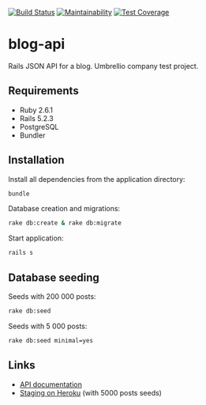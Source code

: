 [![Build Status](https://travis-ci.com/evgeniy-lvov/blog-api.svg?branch=master)](https://travis-ci.com/github/evgeniy-lvov/blog-api)
[![Maintainability](https://api.codeclimate.com/v1/badges/97c2979a1097a02a80e2/maintainability)](https://codeclimate.com/github/evgeniy-lvov/blog-api/maintainability)
[![Test Coverage](https://api.codeclimate.com/v1/badges/97c2979a1097a02a80e2/test_coverage)](https://codeclimate.com/github/evgeniy-lvov/blog-api/test_coverage)

# blog-api

Rails JSON API for a blog. Umbrellio company test project.

## Requirements

* Ruby 2.6.1  
* Rails 5.2.3  
* PostgreSQL  
* Bundler  

## Installation

Install all dependencies from the application directory:

```sh
bundle
```

Database creation and migrations:

```sh
rake db:create & rake db:migrate
```

Start application:

```sh
rails s
```

## Database seeding

Seeds with 200 000 posts:

```sh
rake db:seed
```

Seeds with 5 000 posts:

```sh
rake db:seed minimal=yes
```

## Links

* [API documentation](https://evgeniy-lvov.github.io/blog-api/)
* [Staging on Heroku](https://test-blog-api-staging.herokuapp.com/) (with 5000 posts seeds)

